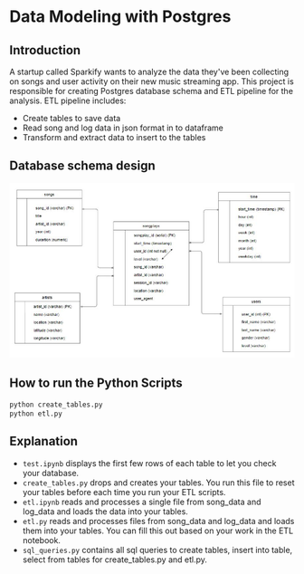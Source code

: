 # Data Modeling with Postgres

## Introduction
A startup called Sparkify wants to analyze the data they've been collecting on songs and user activity on their new music streaming app. This project is responsible for creating Postgres database schema and ETL pipeline for the analysis. ETL pipeline includes:
- Create tables to save data
- Read song and log data in json format in to dataframe
- Transform and extract data to insert to the tables 

## Database schema design
![plot](./sparkify_schema.jpg)

## How to run the Python Scripts
```
python create_tables.py
python etl.py
```

## Explanation
- `test.ipynb` displays the first few rows of each table to let you check your database.
- `create_tables.py` drops and creates your tables. You run this file to reset your tables before each time you run your ETL scripts.
- `etl.ipynb` reads and processes a single file from song_data and log_data and loads the data into your tables.
- `etl.py` reads and processes files from song_data and log_data and loads them into your tables. You can fill this out based on your work in the ETL notebook.
- `sql_queries.py` contains all sql queries to create tables, insert into table, select from tables for create_tables.py and etl.py.
